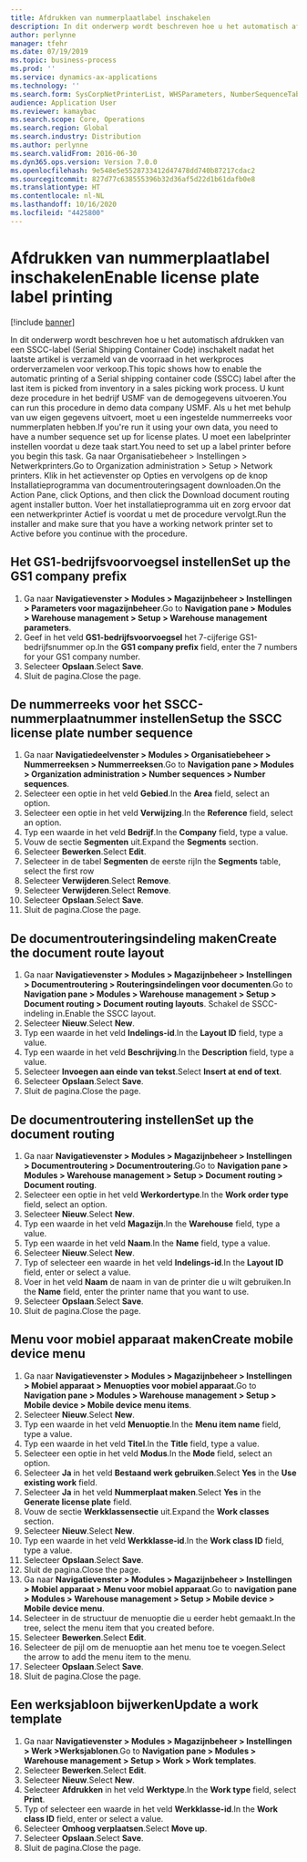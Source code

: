 ```yaml
---
title: Afdrukken van nummerplaatlabel inschakelen
description: In dit onderwerp wordt beschreven hoe u het automatisch afdrukken van een SSCC-label (Serial Shipping Container Code) inschakelt nadat het laatste artikel is verzameld van de voorraad in het werkproces orderverzamelen voor verkoop.
author: perlynne
manager: tfehr
ms.date: 07/19/2019
ms.topic: business-process
ms.prod: ''
ms.service: dynamics-ax-applications
ms.technology: ''
ms.search.form: SysCorpNetPrinterList, WHSParameters, NumberSequenceTableListPage, NumberSequenceDetails, WHSDocumentRoutingLayout, WHSDocumentRouting, WHSRFMenuItem, WHSRFMenu, WHSWorkTemplateTable, WHSLicensePlateLabelBuildConfig, WHSLicensePlateLabel
audience: Application User
ms.reviewer: kamaybac
ms.search.scope: Core, Operations
ms.search.region: Global
ms.search.industry: Distribution
ms.author: perlynne
ms.search.validFrom: 2016-06-30
ms.dyn365.ops.version: Version 7.0.0
ms.openlocfilehash: 9e548e5e5528733412d47478dd740b87217cdac2
ms.sourcegitcommit: 827d77c638555396b32d36af5d22d1b61dafb0e8
ms.translationtype: HT
ms.contentlocale: nl-NL
ms.lasthandoff: 10/16/2020
ms.locfileid: "4425800"
---
```

# <a name="enable-license-plate-label-printing"></a><span data-ttu-id="a8962-103">Afdrukken van nummerplaatlabel inschakelen</span><span class="sxs-lookup"><span data-stu-id="a8962-103">Enable license plate label printing</span></span>

[!include [banner](../../includes/banner.md)]

<span data-ttu-id="a8962-104">In dit onderwerp wordt beschreven hoe u het automatisch afdrukken van een SSCC-label (Serial Shipping Container Code) inschakelt nadat het laatste artikel is verzameld van de voorraad in het werkproces orderverzamelen voor verkoop.</span><span class="sxs-lookup"><span data-stu-id="a8962-104">This topic shows how to enable the automatic printing of a Serial shipping container code (SSCC) label after the last item is picked from inventory in a sales picking work process.</span></span> <span data-ttu-id="a8962-105">U kunt deze procedure in het bedrijf USMF van de demogegevens uitvoeren.</span><span class="sxs-lookup"><span data-stu-id="a8962-105">You can run this procedure in demo data company USMF.</span></span> <span data-ttu-id="a8962-106">Als u het met behulp van uw eigen gegevens uitvoert, moet u een ingestelde nummerreeks voor nummerplaten hebben.</span><span class="sxs-lookup"><span data-stu-id="a8962-106">If you're run it using your own data, you need to have a number sequence set up for license plates.</span></span> <span data-ttu-id="a8962-107">U moet een labelprinter instellen voordat u deze taak start.</span><span class="sxs-lookup"><span data-stu-id="a8962-107">You need to set up a label printer before you begin this task.</span></span> <span data-ttu-id="a8962-108">Ga naar Organisatiebeheer > Instellingen > Netwerkprinters.</span><span class="sxs-lookup"><span data-stu-id="a8962-108">Go to Organization administration > Setup > Network printers.</span></span> <span data-ttu-id="a8962-109">Klik in het actievenster op Opties en vervolgens op de knop Installatieprogramma van documentrouteringsagent downloaden.</span><span class="sxs-lookup"><span data-stu-id="a8962-109">On the Action Pane, click Options, and then click the Download document routing agent installer button.</span></span> <span data-ttu-id="a8962-110">Voer het installatieprogramma uit en zorg ervoor dat een netwerkprinter Actief is voordat u met de procedure vervolgt.</span><span class="sxs-lookup"><span data-stu-id="a8962-110">Run the installer and make sure that you have a working network printer set to Active before you continue with the procedure.</span></span>


## <a name="set-up-the-gs1-company-prefix"></a><span data-ttu-id="a8962-111">Het GS1-bedrijfsvoorvoegsel instellen</span><span class="sxs-lookup"><span data-stu-id="a8962-111">Set up the GS1 company prefix</span></span>
1. <span data-ttu-id="a8962-112">Ga naar **Navigatievenster > Modules > Magazijnbeheer > Instellingen > Parameters voor magazijnbeheer**.</span><span class="sxs-lookup"><span data-stu-id="a8962-112">Go to **Navigation pane > Modules > Warehouse management > Setup > Warehouse management parameters**.</span></span>
2. <span data-ttu-id="a8962-113">Geef in het veld **GS1-bedrijfsvoorvoegsel** het 7-cijferige GS1-bedrijfsnummer op.</span><span class="sxs-lookup"><span data-stu-id="a8962-113">In the **GS1 company prefix** field, enter the 7 numbers for your GS1 company number.</span></span>
3. <span data-ttu-id="a8962-114">Selecteer **Opslaan**.</span><span class="sxs-lookup"><span data-stu-id="a8962-114">Select **Save**.</span></span>
4. <span data-ttu-id="a8962-115">Sluit de pagina.</span><span class="sxs-lookup"><span data-stu-id="a8962-115">Close the page.</span></span>

## <a name="setup-the-sscc-license-plate-number-sequence"></a><span data-ttu-id="a8962-116">De nummerreeks voor het SSCC-nummerplaatnummer instellen</span><span class="sxs-lookup"><span data-stu-id="a8962-116">Setup the SSCC license plate number sequence</span></span>
1. <span data-ttu-id="a8962-117">Ga naar **Navigatiedeelvenster > Modules > Organisatiebeheer > Nummerreeksen > Nummerreeksen**.</span><span class="sxs-lookup"><span data-stu-id="a8962-117">Go to **Navigation pane > Modules > Organization administration > Number sequences > Number sequences**.</span></span>
2. <span data-ttu-id="a8962-118">Selecteer een optie in het veld **Gebied**.</span><span class="sxs-lookup"><span data-stu-id="a8962-118">In the **Area** field, select an option.</span></span>
3. <span data-ttu-id="a8962-119">Selecteer een optie in het veld **Verwijzing**.</span><span class="sxs-lookup"><span data-stu-id="a8962-119">In the **Reference** field, select an option.</span></span>
4. <span data-ttu-id="a8962-120">Typ een waarde in het veld **Bedrijf**.</span><span class="sxs-lookup"><span data-stu-id="a8962-120">In the **Company** field, type a value.</span></span>
5. <span data-ttu-id="a8962-121">Vouw de sectie **Segmenten** uit.</span><span class="sxs-lookup"><span data-stu-id="a8962-121">Expand the **Segments** section.</span></span>
6. <span data-ttu-id="a8962-122">Selecteer **Bewerken**.</span><span class="sxs-lookup"><span data-stu-id="a8962-122">Select **Edit**.</span></span>
7. <span data-ttu-id="a8962-123">Selecteer in de tabel **Segmenten** de eerste rij</span><span class="sxs-lookup"><span data-stu-id="a8962-123">In the **Segments** table, select the first row</span></span>
8. <span data-ttu-id="a8962-124">Selecteer **Verwijderen**.</span><span class="sxs-lookup"><span data-stu-id="a8962-124">Select **Remove**.</span></span>
9. <span data-ttu-id="a8962-125">Selecteer **Verwijderen**.</span><span class="sxs-lookup"><span data-stu-id="a8962-125">Select **Remove**.</span></span>
10. <span data-ttu-id="a8962-126">Selecteer **Opslaan**.</span><span class="sxs-lookup"><span data-stu-id="a8962-126">Select **Save**.</span></span>
11. <span data-ttu-id="a8962-127">Sluit de pagina.</span><span class="sxs-lookup"><span data-stu-id="a8962-127">Close the page.</span></span>

## <a name="create-the-document-route-layout"></a><span data-ttu-id="a8962-128">De documentrouteringsindeling maken</span><span class="sxs-lookup"><span data-stu-id="a8962-128">Create the document route layout</span></span>
1. <span data-ttu-id="a8962-129">Ga naar **Navigatievenster > Modules > Magazijnbeheer > Instellingen > Documentroutering > Routeringsindelingen voor documenten**.</span><span class="sxs-lookup"><span data-stu-id="a8962-129">Go to **Navigation pane > Modules > Warehouse management > Setup > Document routing > Document routing layouts**.</span></span> <span data-ttu-id="a8962-130">Schakel de SSCC-indeling in.</span><span class="sxs-lookup"><span data-stu-id="a8962-130">Enable the SSCC layout.</span></span>  
2. <span data-ttu-id="a8962-131">Selecteer **Nieuw**.</span><span class="sxs-lookup"><span data-stu-id="a8962-131">Select **New**.</span></span>
3. <span data-ttu-id="a8962-132">Typ een waarde in het veld **Indelings-id**.</span><span class="sxs-lookup"><span data-stu-id="a8962-132">In the **Layout ID** field, type a value.</span></span>
4. <span data-ttu-id="a8962-133">Typ een waarde in het veld **Beschrijving**.</span><span class="sxs-lookup"><span data-stu-id="a8962-133">In the **Description** field, type a value.</span></span>
5. <span data-ttu-id="a8962-134">Selecteer **Invoegen aan einde van tekst**.</span><span class="sxs-lookup"><span data-stu-id="a8962-134">Select **Insert at end of text**.</span></span>
6. <span data-ttu-id="a8962-135">Selecteer **Opslaan**.</span><span class="sxs-lookup"><span data-stu-id="a8962-135">Select **Save**.</span></span>
7. <span data-ttu-id="a8962-136">Sluit de pagina.</span><span class="sxs-lookup"><span data-stu-id="a8962-136">Close the page.</span></span>

## <a name="set-up-the-document-routing"></a><span data-ttu-id="a8962-137">De documentroutering instellen</span><span class="sxs-lookup"><span data-stu-id="a8962-137">Set up the document routing</span></span>
1. <span data-ttu-id="a8962-138">Ga naar **Navigatievenster > Modules > Magazijnbeheer > Instellingen > Documentroutering > Documentroutering**.</span><span class="sxs-lookup"><span data-stu-id="a8962-138">Go to **Navigation pane > Modules > Warehouse management > Setup > Document routing > Document routing**.</span></span>
2. <span data-ttu-id="a8962-139">Selecteer een optie in het veld **Werkordertype**.</span><span class="sxs-lookup"><span data-stu-id="a8962-139">In the **Work order type** field, select an option.</span></span>
3. <span data-ttu-id="a8962-140">Selecteer **Nieuw**.</span><span class="sxs-lookup"><span data-stu-id="a8962-140">Select **New**.</span></span>
4. <span data-ttu-id="a8962-141">Typ een waarde in het veld **Magazijn**.</span><span class="sxs-lookup"><span data-stu-id="a8962-141">In the **Warehouse** field, type a value.</span></span>
5. <span data-ttu-id="a8962-142">Typ een waarde in het veld **Naam**.</span><span class="sxs-lookup"><span data-stu-id="a8962-142">In the **Name** field, type a value.</span></span>
6. <span data-ttu-id="a8962-143">Selecteer **Nieuw**.</span><span class="sxs-lookup"><span data-stu-id="a8962-143">Select **New**.</span></span>
7. <span data-ttu-id="a8962-144">Typ of selecteer een waarde in het veld **Indelings-id**.</span><span class="sxs-lookup"><span data-stu-id="a8962-144">In the **Layout ID** field, enter or select a value.</span></span>
8. <span data-ttu-id="a8962-145">Voer in het veld **Naam** de naam in van de printer die u wilt gebruiken.</span><span class="sxs-lookup"><span data-stu-id="a8962-145">In the **Name** field, enter the printer name that you want to use.</span></span>
9. <span data-ttu-id="a8962-146">Selecteer **Opslaan**.</span><span class="sxs-lookup"><span data-stu-id="a8962-146">Select **Save**.</span></span>
10. <span data-ttu-id="a8962-147">Sluit de pagina.</span><span class="sxs-lookup"><span data-stu-id="a8962-147">Close the page.</span></span>

## <a name="create-mobile-device-menu"></a><span data-ttu-id="a8962-148">Menu voor mobiel apparaat maken</span><span class="sxs-lookup"><span data-stu-id="a8962-148">Create mobile device menu</span></span>
1. <span data-ttu-id="a8962-149">Ga naar **Navigatievenster > Modules > Magazijnbeheer > Instellingen > Mobiel apparaat > Menuopties voor mobiel apparaat**.</span><span class="sxs-lookup"><span data-stu-id="a8962-149">Go to **Navigation pane > Modules > Warehouse management > Setup > Mobile device > Mobile device menu items**.</span></span>
2. <span data-ttu-id="a8962-150">Selecteer **Nieuw**.</span><span class="sxs-lookup"><span data-stu-id="a8962-150">Select **New**.</span></span>
3. <span data-ttu-id="a8962-151">Typ een waarde in het veld **Menuoptie**.</span><span class="sxs-lookup"><span data-stu-id="a8962-151">In the **Menu item name** field, type a value.</span></span>
4. <span data-ttu-id="a8962-152">Typ een waarde in het veld **Titel**.</span><span class="sxs-lookup"><span data-stu-id="a8962-152">In the **Title** field, type a value.</span></span>
5. <span data-ttu-id="a8962-153">Selecteer een optie in het veld **Modus**.</span><span class="sxs-lookup"><span data-stu-id="a8962-153">In the **Mode** field, select an option.</span></span>
6. <span data-ttu-id="a8962-154">Selecteer **Ja** in het veld **Bestaand werk gebruiken**.</span><span class="sxs-lookup"><span data-stu-id="a8962-154">Select **Yes** in the **Use existing work** field.</span></span>
7. <span data-ttu-id="a8962-155">Selecteer **Ja** in het veld **Nummerplaat maken**.</span><span class="sxs-lookup"><span data-stu-id="a8962-155">Select **Yes** in the **Generate license plate** field.</span></span>
8. <span data-ttu-id="a8962-156">Vouw de sectie **Werkklassensectie** uit.</span><span class="sxs-lookup"><span data-stu-id="a8962-156">Expand the **Work classes** section.</span></span>
9. <span data-ttu-id="a8962-157">Selecteer **Nieuw**.</span><span class="sxs-lookup"><span data-stu-id="a8962-157">Select **New**.</span></span>
10. <span data-ttu-id="a8962-158">Typ een waarde in het veld **Werkklasse-id**.</span><span class="sxs-lookup"><span data-stu-id="a8962-158">In the **Work class ID** field, type a value.</span></span>
11. <span data-ttu-id="a8962-159">Selecteer **Opslaan**.</span><span class="sxs-lookup"><span data-stu-id="a8962-159">Select **Save**.</span></span>
12. <span data-ttu-id="a8962-160">Sluit de pagina.</span><span class="sxs-lookup"><span data-stu-id="a8962-160">Close the page.</span></span>
13. <span data-ttu-id="a8962-161">Ga naar **Navigatievenster > Modules > Magazijnbeheer > Instellingen > Mobiel apparaat > Menu voor mobiel apparaat**.</span><span class="sxs-lookup"><span data-stu-id="a8962-161">Go to **navigation pane > Modules > Warehouse management > Setup > Mobile device > Mobile device menu**.</span></span>
14. <span data-ttu-id="a8962-162">Selecteer in de structuur de menuoptie die u eerder hebt gemaakt.</span><span class="sxs-lookup"><span data-stu-id="a8962-162">In the tree, select the menu item that you created before.</span></span>
15. <span data-ttu-id="a8962-163">Selecteer **Bewerken**.</span><span class="sxs-lookup"><span data-stu-id="a8962-163">Select **Edit**.</span></span>
16. <span data-ttu-id="a8962-164">Selecteer de pijl om de menuoptie aan het menu toe te voegen.</span><span class="sxs-lookup"><span data-stu-id="a8962-164">Select the arrow to add the menu item to the menu.</span></span>
17. <span data-ttu-id="a8962-165">Selecteer **Opslaan**.</span><span class="sxs-lookup"><span data-stu-id="a8962-165">Select **Save**.</span></span>
18. <span data-ttu-id="a8962-166">Sluit de pagina.</span><span class="sxs-lookup"><span data-stu-id="a8962-166">Close the page.</span></span>

## <a name="update-a-work-template"></a><span data-ttu-id="a8962-167">Een werksjabloon bijwerken</span><span class="sxs-lookup"><span data-stu-id="a8962-167">Update a work template</span></span>
1. <span data-ttu-id="a8962-168">Ga naar **Navigatievenster > Modules > Magazijnbeheer > Instellingen > Werk >Werksjablonen**.</span><span class="sxs-lookup"><span data-stu-id="a8962-168">Go to **Navigation pane > Modules > Warehouse management > Setup > Work > Work templates**.</span></span>
2. <span data-ttu-id="a8962-169">Selecteer **Bewerken**.</span><span class="sxs-lookup"><span data-stu-id="a8962-169">Select **Edit**.</span></span>
3. <span data-ttu-id="a8962-170">Selecteer **Nieuw**.</span><span class="sxs-lookup"><span data-stu-id="a8962-170">Select **New**.</span></span>
4. <span data-ttu-id="a8962-171">Selecteer **Afdrukken** in het veld **Werktype**.</span><span class="sxs-lookup"><span data-stu-id="a8962-171">In the **Work type** field, select **Print**.</span></span>
5. <span data-ttu-id="a8962-172">Typ of selecteer een waarde in het veld **Werkklasse-id**.</span><span class="sxs-lookup"><span data-stu-id="a8962-172">In the **Work class ID** field, enter or select a value.</span></span>
6. <span data-ttu-id="a8962-173">Selecteer **Omhoog verplaatsen**.</span><span class="sxs-lookup"><span data-stu-id="a8962-173">Select **Move up**.</span></span>
7. <span data-ttu-id="a8962-174">Selecteer **Opslaan**.</span><span class="sxs-lookup"><span data-stu-id="a8962-174">Select **Save**.</span></span>
8. <span data-ttu-id="a8962-175">Sluit de pagina.</span><span class="sxs-lookup"><span data-stu-id="a8962-175">Close the page.</span></span>

